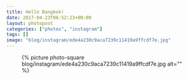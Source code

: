 ```yaml
---
title: Hello Bangkok!
date: 2017-04-23T06:52:23+00:00
layout: photopost
categories: ["photos", "instagram"]
tags: []
image: "blog/instagram/ede4a230c9aca7239c11419a9ffcdf7e.jpg"
---
```


<figure class="photo photo--square">
  {% picture photo-square blog/instagram/ede4a230c9aca7239c11419a9ffcdf7e.jpg alt="" %}
</figure>


